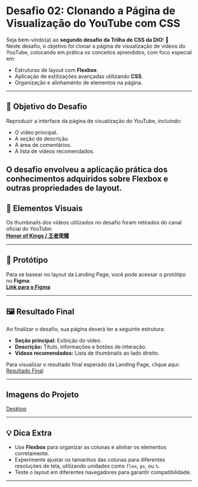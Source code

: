 # Desafio 02: Clonando a Página de Visualização do YouTube com CSS

Seja bem-vindo(a) ao **segundo desafio da Trilha de CSS da DIO**! 🎉  
Neste desafio, o objetivo foi clonar a página de visualização de vídeos do YouTube, colocando em prática os conceitos aprendidos, com foco especial em:

- Estruturas de layout com **Flexbox**.
- Aplicação de estilizações avançadas utilizando **CSS**.
- Organização e alinhamento de elementos na página.

---

## 🚀 Objetivo do Desafio

Reproduzir a interface da página de visualização do YouTube, incluindo:

- O vídeo principal.
- A seção de descrição.
- A área de comentários.
- A lista de vídeos recomendados.

O desafio envolveu a aplicação prática dos conhecimentos adquiridos sobre **Flexbox** e outras propriedades de layout.
---

## 🎨 Elementos Visuais

Os thumbnails dos vídeos utilizados no desafio foram retirados do canal oficial do YouTube:  
[**Honor of Kings / 王者荣耀**](https://www.youtube.com/@honorofkings)  

---
## 🎨 Protótipo

Para se basear no layout da Landing Page, você pode acessar o protótipo no **Figma**:  
[**Link para o Figma**](https://www.figma.com/design/haveXtE8rvayEgLlrc4shR/Youtube?node-id=0-1&t=TB9QuR8AGTyD8s1q-1)  

---

## 🖼️ Resultado Final

Ao finalizar o desafio, sua página deverá ter a seguinte estrutura:

- **Seção principal:** Exibição do vídeo.
- **Descrição:** Título, informações e botões de interação.
- **Vídeos recomendados:** Lista de thumbnails ao lado direito.

Para visualizar o resultado final esperado da Landing Page, clique aqui:
[Resultado Final](https://nicolyjjang.github.io/youtube-1/)

---
## Imagens do Projeto
[Desktop](https://github.com/user-attachments/assets/a3568be1-0a68-4675-a201-e4598d78d18a)

---

## 💡 Dica Extra

- Use **Flexbox** para organizar as colunas e alinhar os elementos corretamente.
- Experimente ajustar os tamanhos das colunas para diferentes resoluções de tela, utilizando unidades como `flex`, `px`, ou `%`.
- Teste o layout em diferentes navegadores para garantir compatibilidade.

---

